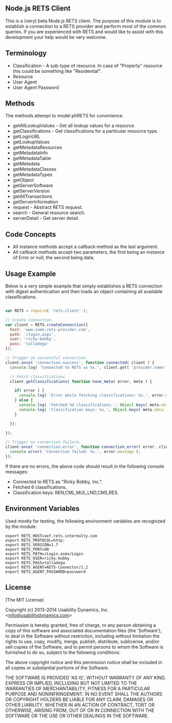 ## Node.js RETS Client
This is a (very) beta Node.js RETS client. The purpose of this module is to establish a connection to a RETS provider and perform most of the common queries.
If you are experienced with RETS and would like to assist with this development your help would be very welcome.

## Terminology

* Classification - A sub-type of resource. In case of "Property" resource this could be something like "Residential".
* Resource
* User Agent
* User Agent Password

## Methods
The methods attempt to model phRETS for convinience.

* getAllLookupValues - Get all lookup values for a resource.
* getClassifications - Get classifications for a particular resource type.
* getLoginURL
* getLookupValues
* getMetadataResources
* getMetadataInfo
* getMetadataTable
* getMetadata
* getMetadataClasses
* getMetadataTypes
* getObject
* getServerSoftware
* getServerVersion
* getAllTransactions
* getServerInformation
* request - Abstract RETS request.
* search - General resource search.
* serverDetail - Get server detail.

## Code Concepts

* All instance methods accept a callback method as the last argument.
* All callback methods accept two parameters, the first being an instance of Error or null, the second being data.

## Usage Example
Below is a very simple example that simply establishes a RETS connection with digest authentication and then loads an object containing all available classifications.

```javascript

var RETS = require( 'rets-client' );

// Create Connection.
var client = RETS.createConnection({
  host: 'www.some-rets-provider.com',
  path: '/login.asps',
  user: 'ricky-bobby',
  pass: 'talladega'
});

// Trigger on successful connection.
client.once( 'connection.success', function connected( client ) {
  console.log( 'Connected to RETS as %s.', client.get( 'provider.name' ) )

  // Fetch classifications
  client.getClassifications( function have_meta( error, meta ) {

    if( error ) {
      console.log( 'Error while fetching classifications: %s.', error.message );
    } else {
      console.log( 'Fetched %d classifications.', Object.keys( meta.data ).length );
      console.log( 'Classification keys: %s.', Object.keys( meta.data ) );
    }

  });

});

// Trigger on connection failure.
client.once( 'connection.error', function connection_error( error, client ) {
  console.error( 'Connection failed: %s.', error.message );
});
```

If there are no errors, the above code should result in the following console messages:

 - Connected to RETS as "Ricky Bobby, Inc.".
 - Fetched 6 classifications.
 - Classification keys: REN,CML,MUL,LND,CMS,RES.

## Environment Variables
Used mostly for testing, the following environment variables are recognized by the module.

```shell
export RETS_HOST=sef.rets.interealty.com
export RETS_PROTOCOL=http:
export RETS_VERSION=1.7
export RETS_PORT=80
export RETS_PATH=/Login.asmx/Login
export RETS_USER=ricky-bobby
export RETS_PASS=talladega
export RETS_AGENT=RETS-Connector/1.2
export RETS_AGENT_PASSWORD=password
```

## License

(The MIT License)

Copyright (c) 2013-2014 Usability Dynamics, Inc. &lt;info@usabilitydynamics.com&gt;

Permission is hereby granted, free of charge, to any person obtaining
a copy of this software and associated documentation files (the
'Software'), to deal in the Software without restriction, including
without limitation the rights to use, copy, modify, merge, publish,
distribute, sublicense, and/or sell copies of the Software, and to
permit persons to whom the Software is furnished to do so, subject to
the following conditions:

The above copyright notice and this permission notice shall be
included in all copies or substantial portions of the Software.

THE SOFTWARE IS PROVIDED 'AS IS', WITHOUT WARRANTY OF ANY KIND,
EXPRESS OR IMPLIED, INCLUDING BUT NOT LIMITED TO THE WARRANTIES OF
MERCHANTABILITY, FITNESS FOR A PARTICULAR PURPOSE AND NONINFRINGEMENT.
IN NO EVENT SHALL THE AUTHORS OR COPYRIGHT HOLDERS BE LIABLE FOR ANY
CLAIM, DAMAGES OR OTHER LIABILITY, WHETHER IN AN ACTION OF CONTRACT,
TORT OR OTHERWISE, ARISING FROM, OUT OF OR IN CONNECTION WITH THE
SOFTWARE OR THE USE OR OTHER DEALINGS IN THE SOFTWARE.